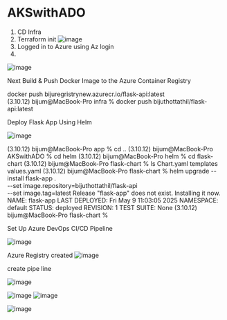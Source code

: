 # AKSwithADO

1) CD Infra
2) Terraform init ![image](https://github.com/user-attachments/assets/ba7744dd-992f-4af5-adaa-145727a19ffb)
3) Logged in to Azure using Az login
4) 

![image](https://github.com/user-attachments/assets/1b464364-d52e-4b30-8bcb-1b820077d44b)


Next Build & Push Docker Image to the Azure Container Registry

docker push bijuregristrynew.azurecr.io/flask-api:latest  
(3.10.12) bijum@MacBook-Pro infra % docker push bijuthottathil/flask-api:latest      



Deploy Flask App Using Helm

![image](https://github.com/user-attachments/assets/1a266c31-f18e-4aec-83bd-a1dab0cac61d)

(3.10.12) bijum@MacBook-Pro app % cd ..
(3.10.12) bijum@MacBook-Pro AKSwithADO % cd helm
(3.10.12) bijum@MacBook-Pro helm % cd flask-chart
(3.10.12) bijum@MacBook-Pro flask-chart % ls
Chart.yaml      templates       values.yaml
(3.10.12) bijum@MacBook-Pro flask-chart % helm upgrade --install flask-app . \
  --set image.repository=bijuthottathil/flask-api \
  --set image.tag=latest
Release "flask-app" does not exist. Installing it now.
NAME: flask-app
LAST DEPLOYED: Fri May  9 11:03:05 2025
NAMESPACE: default
STATUS: deployed
REVISION: 1
TEST SUITE: None
(3.10.12) bijum@MacBook-Pro flask-chart %     


Set Up Azure DevOps CI/CD Pipeline

![image](https://github.com/user-attachments/assets/7a014646-45ac-4f7a-a9c5-ffae865755f0)

Azure Registry created 
![image](https://github.com/user-attachments/assets/3bdb6bd9-21cd-4d2c-8a1d-602ad4fc2e53)

create pipe line

![image](https://github.com/user-attachments/assets/b5536eaa-1286-4a51-a8c8-1f01042f72e1)

![image](https://github.com/user-attachments/assets/3a0aa55f-5f47-48ca-b44e-1d6f5b28158f)
![image](https://github.com/user-attachments/assets/a0c22d63-89b4-449e-8286-e1776d76ae6e)



![image](https://github.com/user-attachments/assets/7689c764-23e0-47c7-b4c4-31495ecd44cf)

